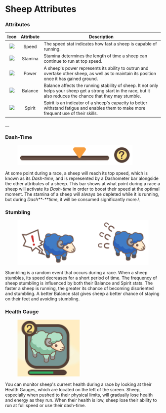 # Sheep Attributes

### **Attributes**

|                          Icon                          | Attribute | Description                                                                                                                                                        |
| :----------------------------------------------------: | :-------: | ------------------------------------------------------------------------------------------------------------------------------------------------------------------ |
|     ![](../../.gitbook/assets/icon\_st\_speed.png)     |   Speed   | The speed stat indicates how fast a sheep is capable of running.                                                                                                   |
| ![](<../../.gitbook/assets/icon\_st\_stamina (1).png>) |  Stamina  | Stamina determines the length of time a sheep can continue to run at top speed.                                                                                    |
|     ![](../../.gitbook/assets/icon\_st\_power.png)     |   Power   | A sheep's power represents its ability to outrun and overtake other sheep, as well as to maintain its position once it has gained ground.                          |
|    ![](../../.gitbook/assets/icon\_st\_balance.png)    |  Balance  | Balance affects the running stability of sheep. It not only helps your sheep get a strong start in the race, but it also reduces the chance that they may stumble. |
|   ![](../../.gitbook/assets/icon\_st\_mentality.png)   |   Spirit  | Spirit is an indicator of a sheep's capacity to better withstand fatigue and enables them to make more frequent use of their skills.                               |

__



### **Dash-Time**

<figure><img src="../../.gitbook/assets/Dashometer_bg.png" alt=""><figcaption></figcaption></figure>

At some point during a race, a sheep will reach its top speed, which is known as its _Dash-time_, and is represented by a Dashometer bar alongside the other attributes of a sheep. This bar shows at what point during a race a sheep will activate its _Dash-time_ in order to boost their speed at the optimal moment. The stamina of a sheep will always be depleted while it is running, but during _Dash**-**time_, it will be consumed significantly more.\






### Stumbling

<figure><img src="../../.gitbook/assets/Untitled.png" alt=""><figcaption></figcaption></figure>

Stumbling is a random event that occurs during a race. When a sheep stumbles, its speed decreases for a short period of time. The frequency of sheep stumbling is influenced by both their Balance and Spirit stats. The faster a sheep is running, the greater its chance of becoming disoriented and stumbling. A better Balance stat gives sheep a better chance of staying on their feet and avoiding stumbling.





### Health Gauge

<figure><img src="../../.gitbook/assets/Sheepfarm_Guidebook_Stamina.PNG" alt=""><figcaption></figcaption></figure>

You can monitor sheep's current health during a race by looking at their Health Gauges, which are located on the left of the screen. Sheep, especially when pushed to their physical limits, will gradually lose health and energy as they run. When their health is low, sheep lose their ability to run at full speed or use their dash-time.

